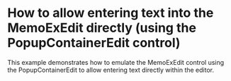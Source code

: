 # How to allow entering text into the MemoExEdit directly (using the PopupContainerEdit control)


<p>This example demonstrates how to emulate the MemoExEdit control using the PopupContainerEdit to allow entering text directly within the editor.</p>

<br/>


